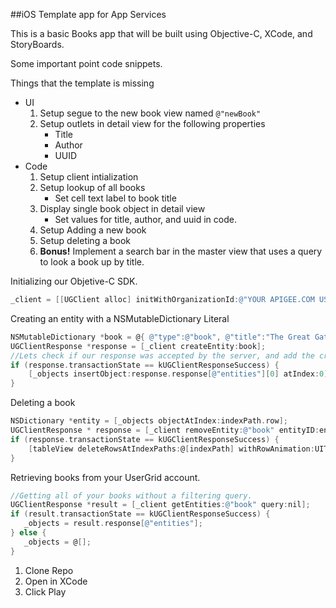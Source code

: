 ##iOS Template app for App Services

This is a basic Books app that will be built using Objective-C, XCode, and StoryBoards.

Some important point code snippets.

Things that the template is missing

* UI
    1. Setup segue to the new book view named `@"newBook"`
    2. Setup outlets in detail view for the following properties
        * Title
        * Author
        * UUID
* Code
    1. Setup client intialization
    2. Setup lookup of all books
        * Set cell text label to book title
    3. Display single book object in detail view
        * Set values for title, author, and uuid in code.
    4. Setup Adding a new book
    5. Setup deleting a book
    6. **Bonus!** Implement a search bar in the master view that uses a query to look a book up by title.



Initializing our Objetive-C SDK.

```objective-c
_client = [[UGClient alloc] initWithOrganizationId:@"YOUR APIGEE.COM USERNAME" withApplicationID:@"sandbox"];
```
Creating an entity with a NSMutableDictionary Literal

```objective-c
NSMutableDictionary *book = @{ @"type":@"book", @"title":"The Great Gatsby", @"author":@"Fitzgerald"}; 
UGClientResponse *response = [_client createEntity:book];
//Lets check if our response was accepted by the server, and add the created object to a collection called _objects
if (response.transactionState == kUGClientResponseSuccess) {
    [_objects insertObject:response.response[@"entities"][0] atIndex:0];
}
```
Deleting a book

```objective-c
NSDictionary *entity = [_objects objectAtIndex:indexPath.row];
UGClientResponse * response = [_client removeEntity:@"book" entityID:entity[@"uuid"]];
if (response.transactionState == kUGClientResponseSuccess) {
    [tableView deleteRowsAtIndexPaths:@[indexPath] withRowAnimation:UITableViewRowAnimationFade];
}
```
Retrieving books from your UserGrid account.
```objective-c
//Getting all of your books without a filtering query.
UGClientResponse *result = [_client getEntities:@"book" query:nil];
if (result.transactionState == kUGClientResponseSuccess) {
   _objects = result.response[@"entities"];
} else {
   _objects = @[];
}
```

1. Clone Repo
2. Open in XCode
3. Click Play
